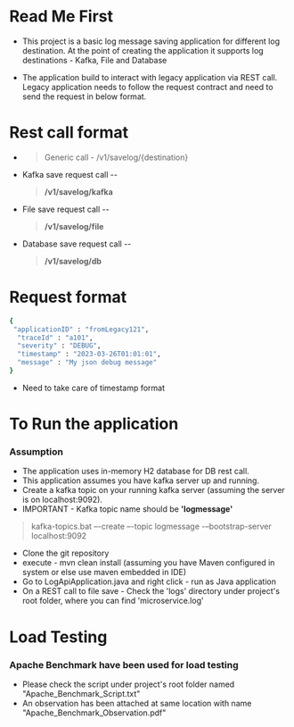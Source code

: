 # Read Me First
* This project is a basic log message saving application for different log destination. 
At the point of creating the application it supports log destinations - Kafka, File and Database 
 
* The application build to interact with legacy application via REST call. Legacy application needs to follow the request contract and need to send the request in below format.

# Rest call format

- > Generic call - /v1/savelog/{destination}

* Kafka save request call  --  
   > **/v1/savelog/kafka**

* File save request call  --  
  > **/v1/savelog/file**

* Database save request call  --  
  > **/v1/savelog/db**

# Request format

```sh
{ 
 "applicationID" : "fromLegacy121",
  "traceId" : "a101",
  "severity" : "DEBUG",
  "timestamp" : "2023-03-26T01:01:01",
  "message" : "My json debug message"
}
```
* Need to take care of timestamp format

# 

# To Run the application

### Assumption

* The application uses in-memory H2 database for DB rest call.
* This application assumes you have kafka server up and running. 
* Create a kafka topic on your running kafka server (assuming the server is on localhost:9092).
* IMPORTANT - Kafka topic name should be **'logmessage'**

>  kafka-topics.bat –-create –-topic logmessage -–bootstrap-server localhost:9092

* Clone the git repository
* execute - mvn clean install (assuming you have Maven configured in system or else use maven embedded in IDE)
* Go to LogApiApplication.java and right click - run as Java application
* On a REST call to file save - Check the 'logs' directory under project's root folder, where you can find 'microservice.log'

# Load Testing

### Apache Benchmark have been used for load testing

* Please check the script under project's root folder named "Apache_Benchmark_Script.txt"
* An observation has been attached at same location with name "Apache_Benchmark_Observation.pdf"
